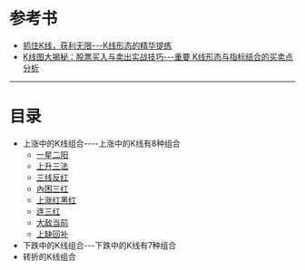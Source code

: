 # 参考书
  * [抓住K线，获利无限---K线形态的精华提练](https://weread.qq.com/web/reader/39e32730813ab77b3g013a02kc81322c012c81e728d9d180)
  * [K线图大揭秘：股票买入与卖出实战技巧---重要 K线形态与指标结合的买卖点分析](https://weread.qq.com/web/reader/f4a322905dfba1f4a2434dakc81322c012c81e728d9d180)

----

# 目录
  * 上涨中的K线组合----上涨中的K线有8种组合
    * [一星二阳](https://github.com/stevenli91748/Stock-Knowledge/blob/master/%E6%8A%80%E6%9C%AF%E5%88%86%E6%9E%90/K%E7%BA%BF%E5%9B%BE/%E5%9E%8B%E6%80%81/%E4%B8%8A%E6%B6%A8%E4%B8%AD%E7%9A%84K%E7%BA%BF%E7%BB%84%E5%90%88/%E4%B8%80%E6%98%9F%E4%BA%8C%E9%98%B3/%E4%B8%80%E6%98%9F%E4%BA%8C%E9%98%B3.md)
    * [上升三法](https://github.com/stevenli91748/Stock-Knowledge/blob/master/%E6%8A%80%E6%9C%AF%E5%88%86%E6%9E%90/K%E7%BA%BF%E5%9B%BE/%E5%9E%8B%E6%80%81/%E4%B8%8A%E6%B6%A8%E4%B8%AD%E7%9A%84K%E7%BA%BF%E7%BB%84%E5%90%88/%E4%B8%8A%E5%8D%87%E4%B8%89%E6%B3%95/%E4%B8%8A%E5%8D%87%E4%B8%89%E6%B3%95.md)
    * [三线反红](https://github.com/stevenli91748/Stock-Knowledge/blob/master/%E6%8A%80%E6%9C%AF%E5%88%86%E6%9E%90/K%E7%BA%BF%E5%9B%BE/%E5%9E%8B%E6%80%81/%E4%B8%8A%E6%B6%A8%E4%B8%AD%E7%9A%84K%E7%BA%BF%E7%BB%84%E5%90%88/%E4%B8%89%E7%BA%BF%E5%8F%8D%E7%BA%A2/%E4%B8%89%E7%BA%BF%E5%8F%8D%E7%BA%A2.md)
    * [內困三红](https://github.com/stevenli91748/Stock-Knowledge/blob/master/%E6%8A%80%E6%9C%AF%E5%88%86%E6%9E%90/K%E7%BA%BF%E5%9B%BE/%E5%9E%8B%E6%80%81/%E4%B8%8A%E6%B6%A8%E4%B8%AD%E7%9A%84K%E7%BA%BF%E7%BB%84%E5%90%88/%E5%85%A7%E5%9B%B0%E4%B8%89%E7%BA%A2/%E5%85%A7%E5%9B%B0%E4%B8%89%E7%BA%A2.md)
    * [上涨红黑红](https://github.com/stevenli91748/Stock-Knowledge/blob/master/%E6%8A%80%E6%9C%AF%E5%88%86%E6%9E%90/K%E7%BA%BF%E5%9B%BE/%E5%9E%8B%E6%80%81/%E4%B8%8A%E6%B6%A8%E4%B8%AD%E7%9A%84K%E7%BA%BF%E7%BB%84%E5%90%88/%E4%B8%8A%E6%B6%A8%E7%BA%A2%E9%BB%91%E7%BA%A2/%E4%B8%8A%E6%B6%A8%E7%BA%A2%E9%BB%91%E7%BA%A2.md)
    * [连三红](https://github.com/stevenli91748/Stock-Knowledge/blob/master/%E6%8A%80%E6%9C%AF%E5%88%86%E6%9E%90/K%E7%BA%BF%E5%9B%BE/%E5%9E%8B%E6%80%81/%E4%B8%8A%E6%B6%A8%E4%B8%AD%E7%9A%84K%E7%BA%BF%E7%BB%84%E5%90%88/%E8%BF%9E%E4%B8%89%E7%BA%A2/%E8%BF%9E%E4%B8%89%E7%BA%A2.md)
    * [大敌当前](https://github.com/stevenli91748/Stock-Knowledge/blob/master/%E6%8A%80%E6%9C%AF%E5%88%86%E6%9E%90/K%E7%BA%BF%E5%9B%BE/%E5%9E%8B%E6%80%81/%E4%B8%8A%E6%B6%A8%E4%B8%AD%E7%9A%84K%E7%BA%BF%E7%BB%84%E5%90%88/%E5%A4%A7%E6%95%8C%E5%BD%93%E5%89%8D/%E5%A4%A7%E6%95%8C%E5%BD%93%E5%89%8D.md)
    * [上缺回补](https://github.com/stevenli91748/Stock-Knowledge/blob/master/%E6%8A%80%E6%9C%AF%E5%88%86%E6%9E%90/K%E7%BA%BF%E5%9B%BE/%E5%9E%8B%E6%80%81/%E4%B8%8A%E6%B6%A8%E4%B8%AD%E7%9A%84K%E7%BA%BF%E7%BB%84%E5%90%88/%E4%B8%8A%E7%BC%BA%E5%9B%9E%E8%A1%A5/%E4%B8%8A%E7%BC%BA%E5%9B%9E%E8%A1%A5.md)
  * 下跌中的K线组合---下跌中的K线有7种组合
  * 转折的K线组合
 
